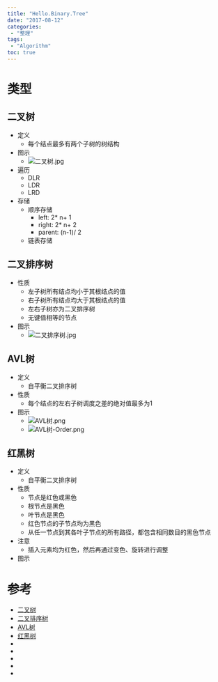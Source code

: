 ```yaml
---
title: "Hello.Binary.Tree"
date: "2017-08-12"
categories:
 - "整理"
tags:
 - "Algorithm"
toc: true
---
```



# 类型
## 二叉树
- 定义
    - 每个结点最多有两个子树的树结构
- 图示
    - ![二叉树.jpg](http://otzm88f21.bkt.clouddn.com/e8bc9be9-b0ac-4ba7-a220-fbdea61c8bba.jpg)
- 遍历
    - DLR
    - LDR
    - LRD
- 存储
    - 顺序存储
        - left:   2* n+ 1
        - right:  2* n+ 2
        - parent: (n-1)/ 2
    - 链表存储


## 二叉排序树
- 性质
    - 左子树所有结点均小于其根结点的值
    - 右子树所有结点均大于其根结点的值
    - 左右子树亦为二叉排序树
    - 无键值相等的节点
- 图示
    - ![二叉排序树.jpg](http://otzm88f21.bkt.clouddn.com/d04afa12-458a-46cd-9a10-3cd8bfa1af5a.jpg)


## AVL树
- 定义
    - 自平衡二叉排序树
- 性质
    - 每个结点的左右子树调度之差的绝对值最多为1
- 图示
    - ![AVL树.png](http://otzm88f21.bkt.clouddn.com/350a69d0-c61b-45dd-9057-618576a785b9.png)
    - ![AVL树-Order.png](http://otzm88f21.bkt.clouddn.com/d5554d49-ca3e-4bf3-82f3-e3402c3e2916.png)


## 红黑树
- 定义
    - 自平衡二叉排序树
- 性质
    - 节点是红色或黑色
    - 根节点是黑色
    - 叶节点是黑色
    - 红色节点的子节点均为黑色
    - 从任一节点到其各叶子节点的所有路径，都包含相同数目的黑色节点
- 注意
    - 插入元素均为红色，然后再通过变色、旋转进行调整
- 图示



# 参考    
- [二叉树](https://baike.baidu.com/item/%E4%BA%8C%E5%8F%89%E6%A0%91)
- [二叉排序树](https://baike.baidu.com/item/%E4%BA%8C%E5%8F%89%E6%8E%92%E5%BA%8F%E6%A0%91gg)
- [AVL树](https://baike.baidu.com/item/AVL%E6%A0%91)
- [红黑树](https://baike.baidu.com/item/红黑树)
- []()
- []()
- []()
- []()
- []()
